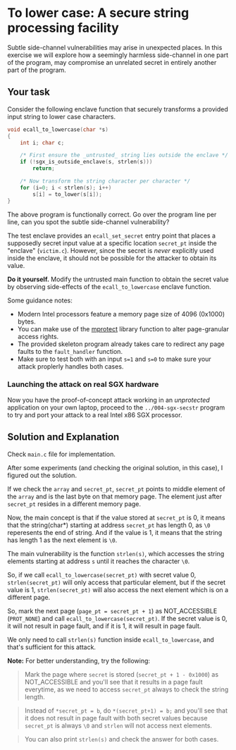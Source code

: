 # To lower case: A secure string processing facility

Subtle side-channel vulnerabilities may arise in unexpected places.  In this
exercise we will explore how a seemingly harmless side-channel in one part of
the program, may compromise an unrelated secret in entirely another part of the
program.

## Your task

Consider the following enclave function that securely transforms a provided
input string to lower case characters.

```C
void ecall_to_lowercase(char *s)
{
    int i; char c;

    /* First ensure the _untrusted_ string lies outside the enclave */
    if (!sgx_is_outside_enclave(s, strlen(s)))
        return;

    /* Now transform the string character per character */
    for (i=0; i < strlen(s); i++)
        s[i] = to_lower(s[i]);
}
```

The above program is functionally correct. Go over the program line per line,
can you spot the subtle side-channel vulnerability?

The test enclave provides an `ecall_set_secret` entry point that places a
supposedly secret input value at a specific location `secret_pt` inside the
"enclave" (`victim.c`).  However, since the secret is _never_ explicitly used
inside the enclave, it should not be possible for the attacker to obtain its
value.

**Do it yourself.** Modify the untrusted main function to obtain the secret
value by observing side-effects of the `ecall_to_lowercase` enclave function.

Some guidance notes:

* Modern Intel processors feature a memory page size of 4096 (0x1000) bytes.
* You can make use of the
    [mprotect](http://man7.org/linux/man-pages/man2/mprotect.2.html) library
    function to alter page-granular access rights.
* The provided skeleton program already takes care to redirect any page faults
    to the `fault_handler` function.
* Make sure to test both with an input `s=1` and `s=0` to make sure your attack
    proplerly handles both cases.

### Launching the attack on real SGX hardware

Now you have the proof-of-concept attack working in an _unprotected_
application on your own laptop, proceed to the `../004-sgx-secstr` program
to try and port your attack to a real Intel x86 SGX processor.


## Solution and Explanation
Check `main.c` file for implementation.

After some experiments (and checking the original solution, in this case), I figured out the solution.

If we check the `array` and `secret_pt`, `secret_pt` points to middle element of the `array` and is the last byte on that memory page. The element just after `secret_pt` resides in a different memory page.

Now, the main concept is that if the value stored at `secret_pt` is 0, it means that the string(char*) starting at address `secret_pt` has length 0, as `\0` reperesents the end of string. And if the value is 1, it means that the string has length 1 as the next element is `\0`.

The main vulnerability is the function `strlen(s)`, which accesses the string elements starting at address `s` until it reaches the character `\0`.

So, if we call `ecall_to_lowercase(secret_pt)` with secret value 0, `strlen(secret_pt)` will only access that particular element, but if the secret value is 1, `strlen(secret_pt)` will also access the next element which is on a different page.

So, mark the next page (`page_pt = secret_pt + 1`) as NOT_ACCESSIBLE (`PROT_NONE`) and call `ecall_to_lowercase(secret_pt)`. If the secret value is 0, it will not result in page fault, and if it is 1, it will result in page fault.

We only need to call `strlen(s)` function inside `ecall_to_lowercase`, and that's sufficient for this attack.

**Note:** For better understanding, try the following:
> Mark the page where `secret` is stored (`secret_pt + 1 - 0x1000`) as NOT_ACCESSIBLE and you'll see that it results in a page fault everytime, as we need to access `secret_pt` always to check the string length.

> Instead of `*secret_pt = b`, do `*(secret_pt+1) = b;` and you'll see that it does not result in page fault with both secret values because `secret_pt` is always `\0` and `strlen` will not access next elements.

> You can also print `strlen(s)` and check the answer for both cases.
